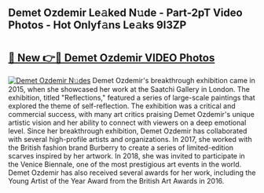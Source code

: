 ## Demet Ozdemir Le𝚊ked N𝚞de - Part-2pT Video Photos - Hot Onlyf𝚊ns Le𝚊ks 9I3ZP

# <h2><a href="http://ac48405.deff.icu/?id=Demet+Ozdemir">🔗 New 👉🔴 Demet Ozdemir VIDEO Photos</a></h2>

[![Demet Ozdemir N𝚞des](https://i.imgur.com/rIISA9y.gif)](http://ac48405.deff.icu/?id=Demet+Ozdemir)
Demet Ozdemir's breakthrough exhibition came in 2015, when she showcased her work at the Saatchi Gallery in London. The exhibition, titled "Reflections," featured a series of large-scale paintings that explored the theme of self-reflection. The exhibition was a critical and commercial success, with many art critics praising Demet Ozdemir's unique artistic vision and her ability to connect with viewers on a deep emotional level. Since her breakthrough exhibition, Demet Ozdemir has collaborated with several high-profile artists and organizations. In 2017, she worked with the British fashion brand Burberry to create a series of limited-edition scarves inspired by her artwork. In 2018, she was invited to participate in the Venice Biennale, one of the most prestigious art events in the world. Demet Ozdemir has also received several awards for her work, including the Young Artist of the Year Award from the British Art Awards in 2016.
